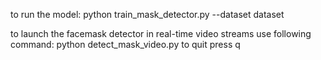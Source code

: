 to run the model:
python train_mask_detector.py --dataset dataset

to launch the facemask detector in real-time video streams use following command:
python detect_mask_video.py
to quit press q


